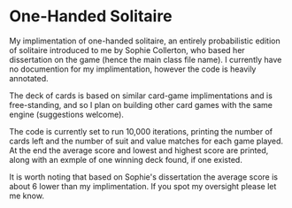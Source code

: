# One-Handed Solitaire
My implimentation of one-handed solitaire, an entirely probabilistic edition of solitaire introduced to me by Sophie Collerton, who based her dissertation on the game (hence the main class file name).
I currently have no documention for my implimentation, however the code is heavily annotated.

The deck of cards is based on similar card-game implimentations and is free-standing, and so I plan on building other card games with the same engine (suggestions welcome).

The code is currently set to run 10,000 iterations, printing the number of cards left and the number of suit and value matches for each game played. At the end the average score and lowest and highest score are printed, along with an exmple of one winning deck found, if one existed.

It is worth noting that based on Sophie's dissertation the average score is about 6 lower than my implimentation. If you spot my oversight please let me know.
